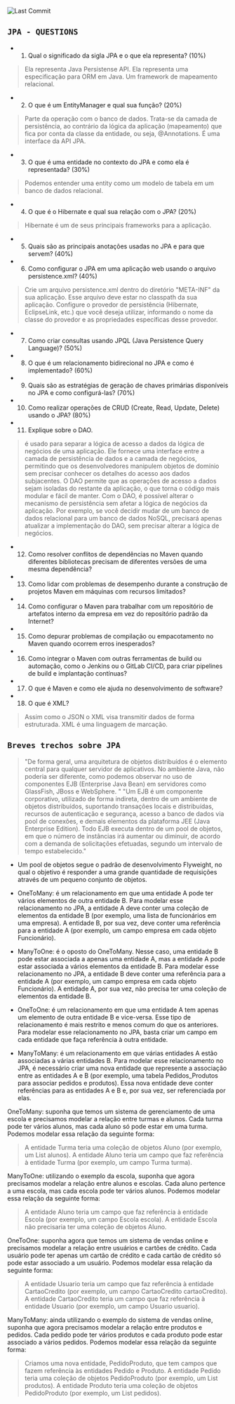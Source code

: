 ![Last Commit](https://img.shields.io/github/last-commit/MateusLeviDev/maven-jpa-demo)

## `JPA - QUESTIONS`

- 01. Qual o significado da sigla JPA e o que ela representa? (10%)
> Ela representa Java Persistense API. Ela representa uma especificação para ORM em Java. Um framework de mapeamento relacional. 
- 02. O que é um EntityManager e qual sua função? (20%)
> Parte da operação com o banco de dados. Trata-se da camada de persistência, ao contrário da lógica da aplicação (mapeamento) que fica por conta da classe da entidade, ou seja, @Annotations. É uma interface da API JPA. 
- 03. O que é uma entidade no contexto do JPA e como ela é representada? (30%)
> Podemos entender uma entity como um modelo de tabela em um banco de dados relacional. 
- 04. O que é o Hibernate e qual sua relação com o JPA? (20%)
> Hibernate é um de seus principais frameworks para a aplicação. 
- 05. Quais são as principais anotações usadas no JPA e para que servem? (40%)
- 06. Como configurar o JPA em uma aplicação web usando o arquivo persistence.xml? (40%)
> Crie um arquivo persistence.xml dentro do diretório "META-INF" da sua aplicação. Esse arquivo deve estar no classpath da sua aplicação. Configure o provedor de persistência (Hibernate, EclipseLink, etc.) que você deseja utilizar, informando o nome da classe do provedor e as propriedades específicas desse provedor. 
- 07. Como criar consultas usando JPQL (Java Persistence Query Language)? (50%)
- 08. O que é um relacionamento bidirecional no JPA e como é implementado? (60%)
- 09. Quais são as estratégias de geração de chaves primárias disponíveis no JPA e como configurá-las? (70%)
- 10. Como realizar operações de CRUD (Create, Read, Update, Delete) usando o JPA? (80%)
- 11. Explique sobre o DAO.
> é usado para separar a lógica de acesso a dados da lógica de negócios de uma aplicação. Ele fornece uma interface entre a camada de persistência de dados e a camada de negócios, permitindo que os desenvolvedores manipulem objetos de domínio sem precisar conhecer os detalhes do acesso aos dados subjacentes. O DAO permite que as operações de acesso a dados sejam isoladas do restante da aplicação, o que torna o código mais modular e fácil de manter. Com o DAO, é possível alterar o mecanismo de persistência sem afetar a lógica de negócios da aplicação. Por exemplo, se você decidir mudar de um banco de dados relacional para um banco de dados NoSQL, precisará apenas atualizar a implementação do DAO, sem precisar alterar a lógica de negócios.
- 12. Como resolver conflitos de dependências no Maven quando diferentes bibliotecas precisam de diferentes versões de uma mesma dependência?
- 13. Como lidar com problemas de desempenho durante a construção de projetos Maven em máquinas com recursos limitados?
- 14. Como configurar o Maven para trabalhar com um repositório de artefatos interno da empresa em vez do repositório padrão da Internet?
- 15. Como depurar problemas de compilação ou empacotamento no Maven quando ocorrem erros inesperados?
- 16. Como integrar o Maven com outras ferramentas de build ou automação, como o Jenkins ou o GitLab CI/CD, para criar pipelines de build e implantação contínuas?
- 17. O que é Maven e como ele ajuda no desenvolvimento de software?
- 18. O que é XML?
> Assim como o JSON o XML visa transmitir dados de forma estruturada. XML é uma linguagem de marcação.  


## `Breves trechos sobre JPA`
> "De forma geral, uma arquitetura de objetos distribuídos é o elemento central para qualquer servidor de aplicativos. No ambiente Java, não poderia ser diferente, como podemos observar no uso de componentes EJB (Enterprise Java Bean) em servidores como GlassFish, JBoss e WebSphere. "
"Um EJB é um componente corporativo, utilizado de forma indireta, dentro de um ambiente de objetos distribuídos, suportando transações locais e distribuídas, recursos de autenticação e segurança, acesso a banco de dados via pool de conexões, e demais elementos da plataforma JEE (Java Enterprise Edition). Todo EJB executa dentro de um pool de objetos, em que o número de instâncias irá aumentar ou diminuir, de acordo com a demanda de solicitações efetuadas, segundo um intervalo de tempo estabelecido."
- Um pool de objetos segue o padrão de desenvolvimento Flyweight, no qual o objetivo é responder a uma grande quantidade de requisições através de um pequeno conjunto de objetos.

- OneToMany: é um relacionamento em que uma entidade A pode ter vários elementos de outra entidade B. Para modelar esse relacionamento no JPA, a entidade A deve conter uma coleção de elementos da entidade B (por exemplo, uma lista de funcionários em uma empresa). A entidade B, por sua vez, deve conter uma referência para a entidade A (por exemplo, um campo empresa em cada objeto Funcionário).

- ManyToOne: é o oposto do OneToMany. Nesse caso, uma entidade B pode estar associada a apenas uma entidade A, mas a entidade A pode estar associada a vários elementos da entidade B. Para modelar esse relacionamento no JPA, a entidade B deve conter uma referência para a entidade A (por exemplo, um campo empresa em cada objeto Funcionário). A entidade A, por sua vez, não precisa ter uma coleção de elementos da entidade B.

- OneToOne: é um relacionamento em que uma entidade A tem apenas um elemento de outra entidade B e vice-versa. Esse tipo de relacionamento é mais restrito e menos comum do que os anteriores. Para modelar esse relacionamento no JPA, basta criar um campo em cada entidade que faça referência à outra entidade.

- ManyToMany: é um relacionamento em que várias entidades A estão associadas a várias entidades B. Para modelar esse relacionamento no JPA, é necessário criar uma nova entidade que represente a associação entre as entidades A e B (por exemplo, uma tabela Pedidos_Produtos para associar pedidos e produtos). Essa nova entidade deve conter referências para as entidades A e B e, por sua vez, ser referenciada por elas.

OneToMany: suponha que temos um sistema de gerenciamento de uma escola e precisamos modelar a relação entre turmas e alunos. Cada turma pode ter vários alunos, mas cada aluno só pode estar em uma turma. Podemos modelar essa relação da seguinte forma:
> A entidade Turma teria uma coleção de objetos Aluno (por exemplo, um List<Aluno> alunos).
A entidade Aluno teria um campo que faz referência à entidade Turma (por exemplo, um campo Turma turma).
  
ManyToOne: utilizando o exemplo da escola, suponha que agora precisamos modelar a relação entre alunos e escolas. Cada aluno pertence a uma escola, mas cada escola pode ter vários alunos. Podemos modelar essa relação da seguinte forma:
> A entidade Aluno teria um campo que faz referência à entidade Escola (por exemplo, um campo Escola escola).
A entidade Escola não precisaria ter uma coleção de objetos Aluno.
  
OneToOne: suponha agora que temos um sistema de vendas online e precisamos modelar a relação entre usuários e cartões de crédito. Cada usuário pode ter apenas um cartão de crédito e cada cartão de crédito só pode estar associado a um usuário. Podemos modelar essa relação da seguinte forma:
> A entidade Usuario teria um campo que faz referência à entidade CartaoCredito (por exemplo, um campo CartaoCredito cartaoCredito).
A entidade CartaoCredito teria um campo que faz referência à entidade Usuario (por exemplo, um campo Usuario usuario).
  
ManyToMany: ainda utilizando o exemplo do sistema de vendas online, suponha que agora precisamos modelar a relação entre produtos e pedidos. Cada pedido pode ter vários produtos e cada produto pode estar associado a vários pedidos. Podemos modelar essa relação da seguinte forma:
> Criamos uma nova entidade, PedidoProduto, que tem campos que fazem referência às entidades Pedido e Produto.
A entidade Pedido teria uma coleção de objetos PedidoProduto (por exemplo, um List<PedidoProduto> produtos).
A entidade Produto teria uma coleção de objetos PedidoProduto (por exemplo, um List<PedidoProduto> pedidos).


